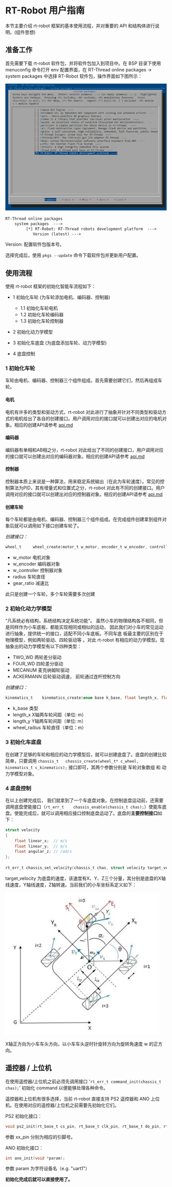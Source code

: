 # RT-Robot 用户指南

本节主要介绍 rt-robot 框架的基本使用流程，并对重要的 API 和结构体进行说明。(组件思想)

## 准备工作

首先需要下载 rt-robot 软件包，并将软件包加入到项目中。在 BSP 目录下使用 menuconfig 命令打开 env 配置界面，在 RT-Thread online packages → system packages 中选择 RT-Robot 软件包，操作界面如下图所示：

![rt-robot 软件包配置](./figures/rt-robot-menuconfig.png)

```shell
RT-Thread online packages
    system packages  --->
         [*] RT-Robot: RT-Thread robots development platform  --->
            Version (latest) --->
```

Version: 配置软件包版本号。

选择完成后，使用 `pkgs --update` 命令下载软件包并更新用户配置。

## 使用流程

使用 rt-robot 框架的初始化智能车流程如下：

- 1 初始化车轮 (为车轮添加电机、编码器、控制器)
  - 1.1 初始化车轮电机 
  - 1.2 初始化车轮编码器
  - 1.3 初始化车轮控制器

- 2 初始化动力学模型

- 3 初始化车底盘 (为底盘添加车轮、动力学模型)

- 4 底盘控制

### 1 初始化车轮

车轮由电机、编码器、控制器三个组件组成。首先需要创建它们，然后再组成车轮。

#### 电机

电机有许多的类型和驱动方式，rt-robot 对此进行了抽象并针对不同类型和驱动方式的电机给出了各自的创建接口。用户调用对应的接口就可以创建出对应的电机对象。相应的创建API请参考 [api.md](./api.md)

#### 编码器

编码器有单相和AB相之分，rt-robot 对此给出了不同的创建接口，用户调用对应的接口就可以创建出对应的编码器对象。相应的创建API请参考 [api.md](./api.md)

#### 控制器

控制器本质上来说是一种算法，用来稳定系统输出（在此为车轮速度）。常见的控制算法为PID，其有增量式和位置式之分，rt-robot 对此有不同的创建接口。用户调用对应的接口就可以创建出对应的控制器对象。相应的创建API请参考 [api.md](./api.md)

#### 创建车轮

每个车轮都是由电机、编码器、控制器三个组件组成。在完成组件创建拿到组件对象后就可以调用如下接口创建车轮了。

_创建接口：_
```C
wheel_t     wheel_create(motor_t w_motor, encoder_t w_encoder, controller_t w_controller, float radius, rt_uint16_t gear_ratio);
```
- w_motor 电机对象
- w_encoder 编码器对象
- w_controller 控制器对象
- radius 车轮直径
- gear_ratio 减速比

此只是创建一个车轮，多个车轮需要多次创建

### 2 初始化动力学模型

"凡系统必有结构，系统结构决定系统功能"。
虽然小车的物理结构各不相同，但是同样作为小车底板，都能实现相同或相似的运动，
因此我们对小车的常见运动进行抽象，提供统一的接口，适配不同小车底板。不同车底
板最主要的区别在于物理模型，例如两轮驱动、四轮驱动等
。对此 rt-robot 有相应的动力学模型。现抽象出的动力学模型有以下四种类型：
- TWO_WD 两轮差分驱动
- FOUR_WD 四轮差分驱动
- MECANUM 麦克纳姆轮驱动
- ACKERMANN 后轮驱动调速，
前轮通过连杆控制方向

_创建接口：_
```C
kinematics_t    kinematics_create(enum base k_base, float length_x, float length_y, float wheel_radius);
```
- k_base 类型
- length_x X轴两车轮间距（单位: m）
- length_y Y轴两车轮间距（单位: m）
- wheel_radius  车轮直径（单位：m）

### 3 初始化车底盘

在创建了足够的车轮和相应的动力学模型后，就可以创建底盘了。底盘的创建比较简单，只要调用 ```chassis_t   chassis_create(wheel_t* c_wheel, kinematics_t c_kinematics);``` 接口即可，其两个参数分别是 车轮对象数组 和 动力学模型对象。

### 4 底盘控制

在以上创建完成后， 我们就拿到了一个车底盘对象。在控制底盘运动前，还需要调用底盘使能接口（```rt_err_t    chassis_enable(chassis_t chas);```）使能车底盘。使能完成后，就可以调用相应接口控制底盘运动了。底盘的**主要控制接口**如下：
```c
struct velocity
{
    float linear_x;  // m/s
    float linear_y;  // m/s
    float angular_z; // rad/s
};

rt_err_t chassis_set_velocity(chassis_t chas, struct velocity target_velocity);
```
target_velocity 为底盘的速度，该速度有X、Y、Z三个分量，其分别是底盘的X轴线速度，Y轴线速度，Z轴转速。当前我们的小车坐标系定义如下：

![](./figures/coordinates.png)

X轴正方向为小车车头方向，以小车车头逆时针旋转方向为旋转角速度 w 的正方向。

## 遥控器 / 上位机

在使用遥控器/上位机之前必须先调用接口 '```rt_err_t command_init(chassis_t chas);```' 初始化 command 以便能够处理各种命令。

遥控器和上位机有很多选择，当前 rt-robot 直接支持 PS2 遥控器和 ANO 上位机。在使用对应的遥控器/上位机之前需要先初始化它们。

PS2 初始化接口：
```c
void ps2_init(rt_base_t cs_pin, rt_base_t clk_pin, rt_base_t do_pin, rt_base_t di_pin);
```
参数 xx_pin 分别为相应的引脚号。

ANO 初始化接口：
```c
int ano_init(void *param);
```
参数 param 为字符设备名（e.g. "uart1"）

**初始化完成后就可以直接使用了。**